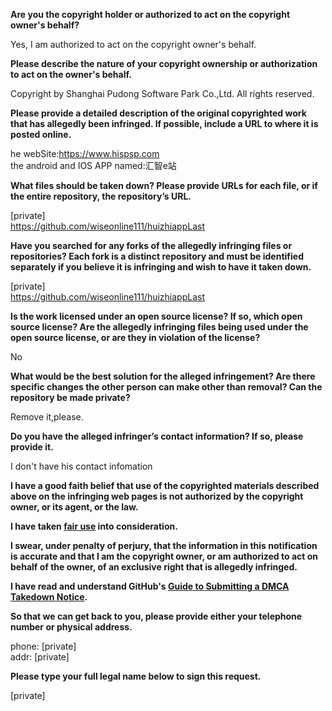 **Are you the copyright holder or authorized to act on the copyright owner's behalf?**

Yes, I am authorized to act on the copyright owner's behalf.

**Please describe the nature of your copyright ownership or authorization to act on the owner's behalf.**

Copyright by Shanghai Pudong Software Park Co.,Ltd. All rights reserved.

**Please provide a detailed description of the original copyrighted work that has allegedly been infringed. If possible, include a URL to where it is posted online.**

he webSite:https://www.hispsp.com  
the android and IOS APP named:汇智e站

**What files should be taken down? Please provide URLs for each file, or if the entire repository, the repository’s URL.**

[private]  
https://github.com/wiseonline111/huizhiappLast

**Have you searched for any forks of the allegedly infringing files or repositories? Each fork is a distinct repository and must be identified separately if you believe it is infringing and wish to have it taken down.**

[private]  
https://github.com/wiseonline111/huizhiappLast

**Is the work licensed under an open source license? If so, which open source license? Are the allegedly infringing files being used under the open source license, or are they in violation of the license?**

No

**What would be the best solution for the alleged infringement? Are there specific changes the other person can make other than removal? Can the repository be made private?**

Remove it,please.

**Do you have the alleged infringer’s contact information? If so, please provide it.**

I don't have his contact infomation

**I have a good faith belief that use of the copyrighted materials described above on the infringing web pages is not authorized by the copyright owner, or its agent, or the law.**

**I have taken <a href="https://www.lumendatabase.org/topics/22">fair use</a> into consideration.**

**I swear, under penalty of perjury, that the information in this notification is accurate and that I am the copyright owner, or am authorized to act on behalf of the owner, of an exclusive right that is allegedly infringed.**

**I have read and understand GitHub's <a href="https://docs.github.com/articles/guide-to-submitting-a-dmca-takedown-notice/">Guide to Submitting a DMCA Takedown Notice</a>.**

**So that we can get back to you, please provide either your telephone number or physical address.**

phone: [private]  
addr: [private]

**Please type your full legal name below to sign this request.**

[private]
